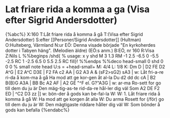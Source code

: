 # Lat friare rida a komma a ga (Visa efter Sigrid Andersdotter)

{%abc%}
X:160
T:Låt friare rida å komma å gå
T:(Visa efter Sigrid Andersdotter)
S:efter [[Personer/Sigrid Andersdotter]] (Hultman)
O:Hulteberg, Värmland
N:ur EÖ: Denna visade började "En kyrkoherdes dotter i Tabyen häng". (Melodien äldre) (EÖ:s anm.)
B:EÖ, nr 160
R:Visa
Z:Nils L
%%beginps
/shd{	% usage: x y shd
	M 3 1.3 RM
	-1 2.5 -6.5 0 -5.5 -2.5 RC
	1 -2.5 6.5 0 5.5 2.5 RC fill}!
%%endps
%%deco head-small 0 shd 0 0 0	% small note head
U:s = +head-small+
M: 4/4
L: 1/8
K: Dm
D | D2 FE D2 A^G | E2 A^C D3E | F2 FA c2 AA | G2 A3 A & (sF2>sG2) sA3 |
w: Låt fri-a-re ri-da å kom-ma å gå Ha mod att ge kor-gen åt al-la Du 
d2 dd dc cA | B2 B{B}G A3A | BB Bc A2 AF | A2 GE "^F el. G?"A3G |
w: ar-ma Ro-sett for go till dem du ju är Den mäg-tig-as-te rid-da-re hål-ler dig väl Som 
A2 DE F2 ED | ^C2 D3 zz |]
w: bön-der å gods kan be-fal-la
W: 
W: 1. Låt friare rida å komma å gå
W:    Ha mod att ge korgen åt alla
W:    Du arma Rosett for (/för) go till dem du ju är
W:    Den mägtigaste riddare håller dig väl
W:    Som bönder å gods kan befalla
{%endabc%}
